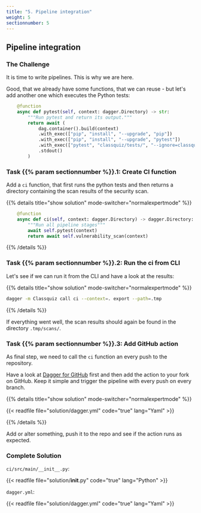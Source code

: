```yaml
---
title: "5. Pipeline integration"
weight: 5
sectionnumber: 5
---
```


## Pipeline integration


### The Challenge

It is time to write pipelines. This is why we are here.

Good, that we already have some functions, that we can reuse - but let's
add another one which executes the Python tests:

```python
    @function
    async def pytest(self, context: dagger.Directory) -> str:
        """Run pytest and return its output."""
        return await (
            dag.container().build(context)
            .with_exec(["pip", "install", "--upgrade", "pip"])
            .with_exec(["pip", "install", "--upgrade", "pytest"])
            .with_exec(["pytest", "classquiz/tests/", "--ignore=classquiz/tests/test_server.py"])
            .stdout()
        )
```


### Task {{% param sectionnumber %}}.1: Create CI function

Add a `ci` function, that first runs the python tests and then returns a directory containing the scan results of the security scan.

{{% details title="show solution" mode-switcher="normalexpertmode" %}}
```python
    @function
    async def ci(self, context: dagger.Directory) -> dagger.Directory:
        """Run all pipeline stages"""
        await self.pytest(context)
        return await self.vulnerability_scan(context)
```
{{% /details %}}


### Task {{% param sectionnumber %}}.2: Run the ci from CLI

Let's see if we can run it from the CLI and have a look at the results:

{{% details title="show solution" mode-switcher="normalexpertmode" %}}
```bash
dagger -m Classquiz call ci --context=. export --path=.tmp
```
{{% /details %}}

If everything went well, the scan results should again be found in the directory `.tmp/scans/`.


### Task {{% param sectionnumber %}}.3: Add GitHub action

As final step, we need to call the `ci` function an every push to the repository.

Have a look at [Dagger for GitHub](https://github.com/marketplace/actions/dagger-for-github) first
and then add the action to your fork on GitHub. Keep it simple and trigger the pipeline with every push on every branch.

{{% details title="show solution" mode-switcher="normalexpertmode" %}}
<!-- markdownlint-capture -->
<!-- markdownlint-disable -->
{{< readfile file="solution/dagger.yml" code="true" lang="Yaml" >}}
<!-- markdownlint-restore -->
{{% /details %}}

Add or alter something, push it to the repo and see if the action runs as expected.


### Complete Solution


`ci/src/main/__init__.py`:

<!-- markdownlint-capture -->
<!-- markdownlint-disable -->
{{< readfile file="solution/__init__.py" code="true" lang="Python" >}}
<!-- markdownlint-restore -->

`dagger.yml`:

<!-- markdownlint-capture -->
<!-- markdownlint-disable -->
{{< readfile file="solution/dagger.yml" code="true" lang="Yaml" >}}
<!-- markdownlint-restore -->